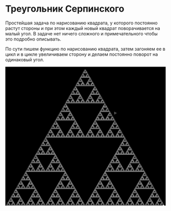 # Треугольник Серпинского #

Простейшая задача по нарисованию квадрата, у которого постоянно растут стороны и при этом каждый новый квадрат поворачивается на малый угол. В задаче нет ничего сложного и примечательного чтобы это подробно описывать.

По сути пишем функцию по нарисованию квадрата, затем загоняем ее в цикл и в цикле увеличиваем сторону и делаем постоянно поворот на одинаковый угол.

![image](https://github.com/Garmonik/Fractal/blob/main/02.Sierpinski%20triangle/pic.png)
